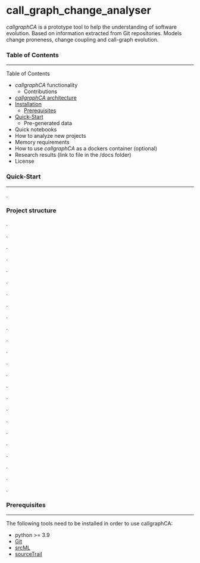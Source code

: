 # call_graph_change_analyser
*callgraphCA* is a prototype tool to help the understanding of software evolution. Based on information extracted from Git repositories. Models change proneness, change coupling and call-graph evolution.

### Table of Contents
---------------------

Table of Contents
*	*callgraphCA* functionality
    *	Contributions
*	[*callgraphCA* architecture](https://github.com/GLopezMUZH/call_graph_change_analyser/blob/main/docs/arch.rst)
* [Installation](README.md#Installation)
    * [Prerequisites](README.md#Prerequisites)
* [Quick-Start](README.md#Quick-Start)
    *	Pre-generated data
*	Quick notebooks
*	How to analyze new projects
*	Memory requirements
*	How to use *callgraphCA* as a dockers container (optional)
*	Research results (link to file in the /docs folder)
*	License



### Quick-Start
---------------
.

### Project structure
.

.

.

.

.

.

.

.

.

.

.

.

.

.

.

.

.

.

.

.

.

.

.

.


### Prerequisites
-----------------
The following tools need to be installed in order to use callgraphCA:

- python >= 3.9
- [Git][1]
- [srcML][2]
- [sourceTrail][3]

[1]: https://git-scm.com/
[2]: https://www.srcml.org/
[3]: https://github.com/CoatiSoftware/Sourcetrail
